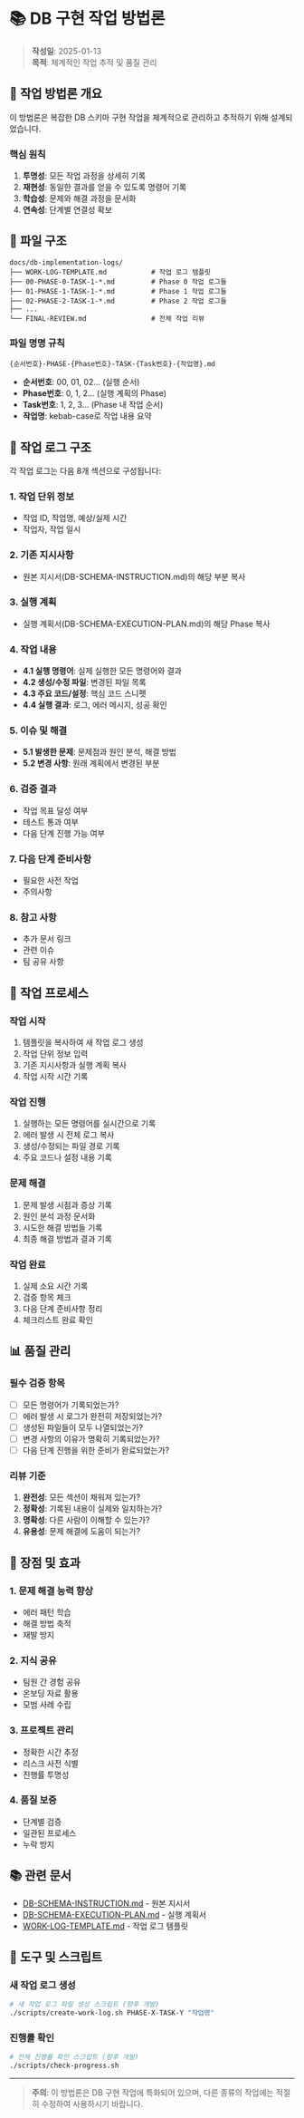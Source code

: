 # 📚 DB 구현 작업 방법론

> **작성일**: 2025-01-13  
> **목적**: 체계적인 작업 추적 및 품질 관리

## 🎯 작업 방법론 개요

이 방법론은 복잡한 DB 스키마 구현 작업을 체계적으로 관리하고 추적하기 위해 설계되었습니다.

### 핵심 원칙
1. **투명성**: 모든 작업 과정을 상세히 기록
2. **재현성**: 동일한 결과를 얻을 수 있도록 명령어 기록
3. **학습성**: 문제와 해결 과정을 문서화
4. **연속성**: 단계별 연결성 확보

## 📁 파일 구조

```
docs/db-implementation-logs/
├── WORK-LOG-TEMPLATE.md           # 작업 로그 템플릿
├── 00-PHASE-0-TASK-1-*.md         # Phase 0 작업 로그들
├── 01-PHASE-1-TASK-1-*.md         # Phase 1 작업 로그들
├── 02-PHASE-2-TASK-1-*.md         # Phase 2 작업 로그들
├── ...
└── FINAL-REVIEW.md                # 전체 작업 리뷰
```

### 파일 명명 규칙
`{순서번호}-PHASE-{Phase번호}-TASK-{Task번호}-{작업명}.md`

- **순서번호**: 00, 01, 02... (실행 순서)
- **Phase번호**: 0, 1, 2... (실행 계획의 Phase)
- **Task번호**: 1, 2, 3... (Phase 내 작업 순서)
- **작업명**: kebab-case로 작업 내용 요약

## 📝 작업 로그 구조

각 작업 로그는 다음 8개 섹션으로 구성됩니다:

### 1. 작업 단위 정보
- 작업 ID, 작업명, 예상/실제 시간
- 작업자, 작업 일시

### 2. 기존 지시사항
- 원본 지시서(DB-SCHEMA-INSTRUCTION.md)의 해당 부분 복사

### 3. 실행 계획
- 실행 계획서(DB-SCHEMA-EXECUTION-PLAN.md)의 해당 Phase 복사

### 4. 작업 내용
- **4.1 실행 명령어**: 실제 실행한 모든 명령어와 결과
- **4.2 생성/수정 파일**: 변경된 파일 목록
- **4.3 주요 코드/설정**: 핵심 코드 스니펫
- **4.4 실행 결과**: 로그, 에러 메시지, 성공 확인

### 5. 이슈 및 해결
- **5.1 발생한 문제**: 문제점과 원인 분석, 해결 방법
- **5.2 변경 사항**: 원래 계획에서 변경된 부분

### 6. 검증 결과
- 작업 목표 달성 여부
- 테스트 통과 여부
- 다음 단계 진행 가능 여부

### 7. 다음 단계 준비사항
- 필요한 사전 작업
- 주의사항

### 8. 참고 사항
- 추가 문서 링크
- 관련 이슈
- 팀 공유 사항

## 🔄 작업 프로세스

### 작업 시작
1. 템플릿을 복사하여 새 작업 로그 생성
2. 작업 단위 정보 입력
3. 기존 지시사항과 실행 계획 복사
4. 작업 시작 시간 기록

### 작업 진행
1. 실행하는 모든 명령어를 실시간으로 기록
2. 에러 발생 시 전체 로그 복사
3. 생성/수정되는 파일 경로 기록
4. 주요 코드나 설정 내용 기록

### 문제 해결
1. 문제 발생 시점과 증상 기록
2. 원인 분석 과정 문서화
3. 시도한 해결 방법들 기록
4. 최종 해결 방법과 결과 기록

### 작업 완료
1. 실제 소요 시간 기록
2. 검증 항목 체크
3. 다음 단계 준비사항 정리
4. 체크리스트 완료 확인

## 📊 품질 관리

### 필수 검증 항목
- [ ] 모든 명령어가 기록되었는가?
- [ ] 에러 발생 시 로그가 완전히 저장되었는가?
- [ ] 생성된 파일들이 모두 나열되었는가?
- [ ] 변경 사항의 이유가 명확히 기록되었는가?
- [ ] 다음 단계 진행을 위한 준비가 완료되었는가?

### 리뷰 기준
1. **완전성**: 모든 섹션이 채워져 있는가?
2. **정확성**: 기록된 내용이 실제와 일치하는가?
3. **명확성**: 다른 사람이 이해할 수 있는가?
4. **유용성**: 문제 해결에 도움이 되는가?

## 🚀 장점 및 효과

### 1. 문제 해결 능력 향상
- 에러 패턴 학습
- 해결 방법 축적
- 재발 방지

### 2. 지식 공유
- 팀원 간 경험 공유
- 온보딩 자료 활용
- 모범 사례 수립

### 3. 프로젝트 관리
- 정확한 시간 추정
- 리스크 사전 식별
- 진행률 투명성

### 4. 품질 보증
- 단계별 검증
- 일관된 프로세스
- 누락 방지

## 📚 관련 문서

- [DB-SCHEMA-INSTRUCTION.md](./DB-SCHEMA-INSTRUCTION.md) - 원본 지시서
- [DB-SCHEMA-EXECUTION-PLAN.md](./DB-SCHEMA-EXECUTION-PLAN.md) - 실행 계획서
- [WORK-LOG-TEMPLATE.md](./db-implementation-logs/WORK-LOG-TEMPLATE.md) - 작업 로그 템플릿

## 🔧 도구 및 스크립트

### 새 작업 로그 생성
```bash
# 새 작업 로그 파일 생성 스크립트 (향후 개발)
./scripts/create-work-log.sh PHASE-X-TASK-Y "작업명"
```

### 진행률 확인
```bash
# 전체 진행률 확인 스크립트 (향후 개발)
./scripts/check-progress.sh
```

---

> **주의**: 이 방법론은 DB 구현 작업에 특화되어 있으며, 다른 종류의 작업에는 적절히 수정하여 사용하시기 바랍니다.